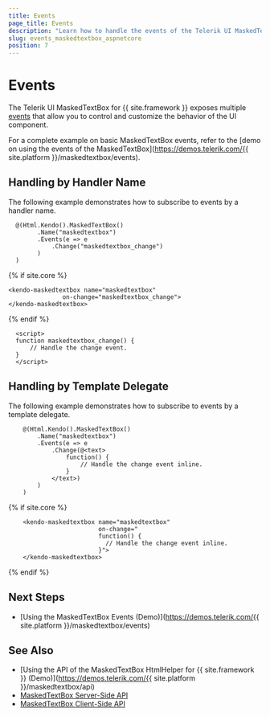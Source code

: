 ```yaml
---
title: Events
page_title: Events
description: "Learn how to handle the events of the Telerik UI MaskedTextBox component for {{ site.framework }}."
slug: events_maskedtextbox_aspnetcore
position: 7
---
```


# Events

The Telerik UI MaskedTextBox for {{ site.framework }} exposes multiple [events](/api/kendo.mvc.ui.fluent/maskedtextboxeventbuilder) that allow you to control and customize the behavior of the UI component.

For a complete example on basic MaskedTextBox events, refer to the [demo on using the events of the MaskedTextBox](https://demos.telerik.com/{{ site.platform }}/maskedtextbox/events).

## Handling by Handler Name

The following example demonstrates how to subscribe to events by a handler name.


```HtmlHelper
  @(Html.Kendo().MaskedTextBox()
        .Name("maskedtextbox")
        .Events(e => e
            .Change("maskedtextbox_change")
        )
  )
```
{% if site.core %}
```TagHelper
<kendo-maskedtextbox name="maskedtextbox"
               on-change="maskedtextbox_change">
</kendo-maskedtextbox>
```
{% endif %}
```JS script.js
  <script>
  function maskedtextbox_change() {
      // Handle the change event.
  }
  </script>
```

## Handling by Template Delegate

The following example demonstrates how to subscribe to events by a template delegate.
    
```HtmlHelper
    @(Html.Kendo().MaskedTextBox()
        .Name("maskedtextbox")
        .Events(e => e
            .Change(@<text>
                function() {
                    // Handle the change event inline.
                }
            </text>)
        )
    )
```
{% if site.core %}
```TagHelper
    <kendo-maskedtextbox name="maskedtextbox"
                         on-change="
                         function() {
                           // Handle the change event inline.
                         }">
    </kendo-maskedtextbox>
```
{% endif %}

## Next Steps

* [Using the MaskedTextBox Events (Demo)](https://demos.telerik.com/{{ site.platform }}/maskedtextbox/events)

## See Also

* [Using the API of the MaskedTextBox HtmlHelper for {{ site.framework }} (Demo)](https://demos.telerik.com/{{ site.platform }}/maskedtextbox/api)
* [MaskedTextBox Server-Side API](/api/maskedtextbox)
* [MaskedTextBox Client-Side API](https://docs.telerik.com/kendo-ui/api/javascript/ui/maskedtextbox)
